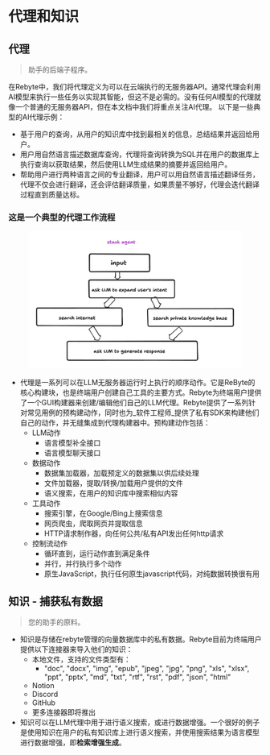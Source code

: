 # 代理和知识

## 代理

> 助手的后端子程序。

在Rebyte中，我们将代理定义为可以在云端执行的无服务器API。通常代理会利用AI模型来执行一些任务以实现其智能，但这不是必需的。没有任何AI模型的代理就像一个普通的无服务器API，但在本文档中我们将重点关注AI代理。
以下是一些典型的AI代理示例：
* 基于用户的查询，从用户的知识库中找到最相关的信息，总结结果并返回给用户。
* 用户用自然语言描述数据库查询，代理将查询转换为SQL并在用户的数据库上执行查询以获取结果，然后使用LLM生成结果的摘要并返回给用户。
* 帮助用户进行两种语言之间的专业翻译，用户可以用自然语言描述翻译任务，代理不仅会进行翻译，还会评估翻译质量，如果质量不够好，代理会迭代翻译过程直到质量达标。

### 这是一个典型的代理工作流程

<figure><img src="../.gitbook/assets/2.png" alt=""><figcaption></figcaption></figure>

* 代理是一系列可以在LLM无服务器运行时上执行的顺序动作。它是ReByte的核心构建块，也是终端用户创建自己工具的主要方式。Rebyte为终端用户提供了一个GUI构建器来创建/编辑他们自己的LLM代理。Rebyte提供了一系列针对常见用例的预构建动作，同时也为_软件工程师_提供了私有SDK来构建他们自己的动作，并无缝集成到代理构建器中。预构建动作包括：
  * LLM动作
    * 语言模型补全接口
    * 语言模型聊天接口
  * 数据动作
    * 数据集加载器，加载预定义的数据集以供后续处理
    * 文件加载器，提取/转换/加载用户提供的文件
    * 语义搜索，在用户的知识库中搜索相似内容
  * 工具动作
    * 搜索引擎，在Google/Bing上搜索信息
    * 网页爬虫，爬取网页并提取信息
    * HTTP请求制作器，向任何公共/私有API发出任何http请求
  * 控制流动作
    * 循环直到，运行动作直到满足条件
    * 并行，并行执行多个动作
    * 原生JavaScript，执行任何原生javascript代码，对纯数据转换很有用

## 知识 - 捕获私有数据

> 您的助手的原料。

* 知识是存储在rebyte管理的向量数据库中的私有数据。Rebyte目前为终端用户提供以下连接器来导入他们的知识：
  * 本地文件，支持的文件类型有：
    * "doc", "docx", "img", "epub", "jpeg", "jpg", "png", "xls", "xlsx", "ppt", "pptx", "md", "txt", "rtf", "rst", "pdf", "json", "html"
  * Notion
  * Discord
  * GitHub
  * 更多连接器即将推出
* 知识可以在LLM代理中用于进行语义搜索，或进行数据增强。一个很好的例子是使用知识在用户的私有知识库上进行语义搜索，并使用搜索结果为语言模型进行数据增强，即**检索增强生成**。
